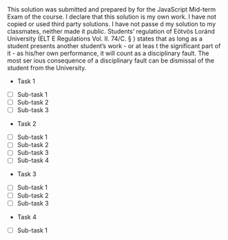 <Name>
<Neptun ID>
<Subject & Assignment name>
<Submission date>
This solution was submitted and prepared by <Name, Neptun ID> for the JavaScript Mid-term Exam of the <Course
name> course.
I declare that this solution is my own work. I have not copied or used third party solutions. I have not passe
d my solution to my classmates, neither made it public. Students’ regulation of Eötvös Loránd University (ELT
E Regulations Vol. II. 74/C. § ) states that as long as a student presents another student’s work - or at leas
t the significant part of it - as his/her own performance, it will count as a disciplinary fault. The most ser
ious consequence of a disciplinary fault can be dismissal of the student from the University.

- Task 1

* [ ] Sub-task 1
* [ ] Sub-task 2
* [ ] Sub-task 3

- Task 2

* [ ] Sub-task 1
* [ ] Sub-task 2
* [ ] Sub-task 3
* [ ] Sub-task 4

- Task 3

* [ ] Sub-task 1
* [ ] Sub-task 2
* [ ] Sub-task 3

- Task 4

* [ ] Sub-task 1
